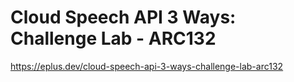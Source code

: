 # Cloud Speech API 3 Ways: Challenge Lab - ARC132

<https://eplus.dev/cloud-speech-api-3-ways-challenge-lab-arc132>